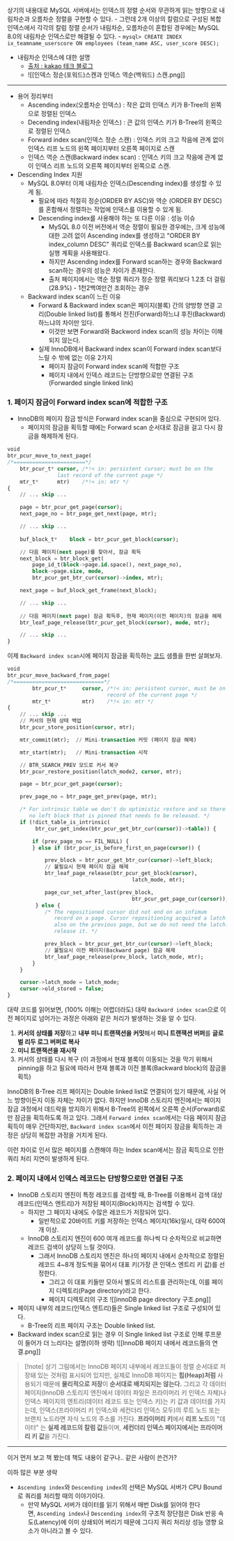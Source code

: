 상기의 내용대로 MySQL 서버에서는 인덱스의 정렬 순서와 무관하게 읽는 방향으로 내림차순과 오름차순 정렬을 구현할 수 있다.
	- 그런데 2개 이상의 칼럼으로 구성된 복합 인덱스에서 각각의 칼럼 정렬 순서가 내림차순, 오름차순이 혼합된 경우에는 MySQL 8.0의 내림차순 인덱스로만 해결될 수 있다. 
	- `mysql> CREATE INDEX ix_teamname_userscore ON employees (team_name ASC, user_score DESC);`
- 내림차순 인덱스에 대한 설명
	- [출처 : kakao 테크 블로그](https://tech.kakao.com/2018/06/19/mysql-ascending-index-vs-descending-index/)
	- ![[인덱스 정순(포워드)스캔과 인덱스 역순(백워드) 스캔.png]]
---
- 용어 정리부터
	- Ascending index(오름차순 인덱스) : 작은 값의 인덱스 키가 B-Tree의 왼쪽으로 정렬된 인덱스
	- Decending index(내림차순 인덱스) : 큰 값의 인덱스 키가 B-Tree의 왼쪽으로 정렬된 인덱스
	- Forward index scan(인덱스 정순 스캔) : 인덱스 키의 크고 작음에 관계 없이 인덱스 리프 노드의 왼쪽 페이지부터 오른쪽 페이지로 스캔
	- 인덱스 역순 스캔(Backward index scan) : 인덱스 키의 크고 작음에 관계 없이 인덱스 리프 노드의 오른쪽 페이지부터 왼쪽으로 스캔.
- Descending Index 지원
	- MySQL 8.0부터 이제 내림차순 인덱스(Descending index)를 생성할 수 있게 됨. 
		- 필요에 따라 적절히 정순(ORDER BY ASC)와 역순 (ORDER BY DESC)를 혼합해서 정렬하는 작업에 인덱스를 이용할 수 있게 됨.
		- Descending index를 사용해야 하는 또 다른 이유 : 성능 이슈
			- MySQL 8.0 이전 버전에서 역순 정렬이 필요한 경우에는, 크게 성능에 대한 고려 없이 Ascending index를 생성하고 "ORDER BY index_column DESC" 쿼리로 인덱스를 Backward scan으로 읽는 실행 계획을 사용해왔다. 
			- 하지만 Ascending index를 Forward scan하는 경우와 Backward scan하는 경우의 성능은 차이가 존재한다. 
			- 출처 페이지에서는 역순 정렬 쿼리가 정순 정렬 쿼리보다 1.2초 더 걸림(28.9%) - 1천2백여만건 조회하는 경우
	- Backward index scan이 느린 이유
		- Forward & Backward index scan은 페이지(블록) 간의 양방향 연결 고리(Double linked list)를 통해서 전진(Forward)하느냐 후진(Backward)하느냐의 차이만 있다. 
			- 이것만 보면 Forward와 Backword index scan의 성능 차이는 이해되지 않는다.
		- 실제 InnoDB에서 Backward index scan이 Forward index scan보다 느릴 수 밖에 없는 이유 2가지
			- 페이지 잠금이 Forward index scan에 적합한 구조
			- 페이지 내에서 인덱스 레코드는 단방향으로만 연결된 구조(Forwarded single linked link)

### 1. 페이지 잠금이 Forward index scan에 적합한 구조
- InnoDB의 페이지 잠금 방식은 Forward index scan을 중심으로 구현되어 있다.
	- 페이지의 잠금을 획득할 때에는 Forward scan 순서대로 잠금을 걸고 다시 잠금을 해제하게 된다. 

```sql
void
btr_pcur_move_to_next_page(
/*=======================*/
    btr_pcur_t* cursor, /*!< in: persistent cursor; must be on the
                last record of the current page */
    mtr_t*      mtr)    /*!< in: mtr */
{
    // ... skip ...

    page = btr_pcur_get_page(cursor);
    next_page_no = btr_page_get_next(page, mtr);

    // ... skip ...
    
    buf_block_t*    block = btr_pcur_get_block(cursor);

    // 다음 페이지(next page)를 찾아서, 잠금 획득
    next_block = btr_block_get(
        page_id_t(block->page.id.space(), next_page_no),
        block->page.size, mode,
        btr_pcur_get_btr_cur(cursor)->index, mtr);

    next_page = buf_block_get_frame(next_block);

    // ... skip ...
    
    // 다음 페이지(next page) 잠금 획득후, 현재 페이지(이전 페이지)의 잠금을 해제
    btr_leaf_page_release(btr_pcur_get_block(cursor), mode, mtr);

    // ... skip ...
}
```

이제 `Backward index scan`시에 페이지 잠금을 획득하는 [코드](https://github.com/mysql/mysql-server/blob/mysql-5.7.22/storage/innobase/btr/btr0pcur.cc#L473-L546) 샘플을 한번 살펴보자.

```sql
void
btr_pcur_move_backward_from_page(
/*=============================*/
        btr_pcur_t*     cursor, /*!< in: persistent cursor, must be on the first
                                record of the current page */
        mtr_t*          mtr)    /*!< in: mtr */
{
    // ... skip ...
    // 커서의 현재 상태 백업
    btr_pcur_store_position(cursor, mtr);

    mtr_commit(mtr);  // Mini-transaction 커밋 (페이지 잠금 해제)

    mtr_start(mtr);   // Mini-transaction 시작

    // BTR_SEARCH_PREV 모드로 커서 복구
    btr_pcur_restore_position(latch_mode2, cursor, mtr);

    page = btr_pcur_get_page(cursor);

    prev_page_no = btr_page_get_prev(page, mtr);

    /* For intrinsic table we don't do optimistic restore and so there is
       no left block that is pinned that needs to be released. */
    if (!dict_table_is_intrinsic(
         btr_cur_get_index(btr_pcur_get_btr_cur(cursor))->table)) {

        if (prev_page_no == FIL_NULL) {
        } else if (btr_pcur_is_before_first_on_page(cursor)) {

            prev_block = btr_pcur_get_btr_cur(cursor)->left_block;
            // 불필요시 현재 페이지 잠금 해제
            btr_leaf_page_release(btr_pcur_get_block(cursor),
                                        latch_mode, mtr);

            page_cur_set_after_last(prev_block,
                                        btr_pcur_get_page_cur(cursor));
         } else {
            /* The repositioned cursor did not end on an infimum
               record on a page. Cursor repositioning acquired a latch
               also on the previous page, but we do not need the latch:
               release it. */

            prev_block = btr_pcur_get_btr_cur(cursor)->left_block;
            // 불필요시 이전 페이지(Backward page) 잠금 해제
            btr_leaf_page_release(prev_block, latch_mode, mtr);
        }
    }

    cursor->latch_mode = latch_mode;
    cursor->old_stored = false;
}

```

대략 코드를 읽어보면, (100% 이해는 어렵더라도) 대략 `Backward index scan`으로 이전 페이지로 넘어가는 과정은 아래와 같은 처리가 발생하는 것을 알 수 있다.
1. **커서의 상태를 저장**하고 **내부 미니 트랜잭션을 커밋**해서 **미니 트랜잭션 버퍼**를 **글로벌 리두 로그 버퍼로 복사**
2. **미니 트랜잭션을 재시작**
3. 커서의 상태를 다시 복구 (이 과정에서 현재 블록이 이동되는 것을 막기 위해서 pinning을 하고 필요에 따라서 현재 블록과 이전 블록(Backward block)의 잠금을 획득)

InnoDB의 B-Tree 리프 페이지는 Double linked list로 연결되어 있기 때문에, 사실 어느 방향이든지 이동 자체는 차이가 없다. 하지만 InnoDB 스토리지 엔진에서는 페이지 잠금 과정에서 데드락을 방지하기 위해서 B-Tree의 왼쪽에서 오른쪽 순서(Forward)로만 잠금을 획득하도록 하고 있다. 그래서 `Forward index scan`에서는 다음 페이지 잠금 획득이 매우 간단하지만, `Backward index scan`에서 이전 페이지 잠금을 획득하는 과정은 상당히 복잡한 과정을 거치게 된다.

이런 차이로 인서 많은 페이지를 스캔해야 하는 Index scan에서는 잠금 획득으로 인한 쿼리 처리 지연이 발생하게 된다.

### 2. 페이지 내에서 인덱스 레코드는 단방향으로만 연결된 구조
- InnoDB 스토리지 엔진이 특정 레코드를 검색할 때, B-Tree를 이용해서 검색 대상 레코드(인덱스 엔트리)가 저장된 페이지(Block)까지는 검색할 수 있다. 
	- 하지만 그 페이지 내에도 수많은 레코드가 저장되어 있다. 
		- 일반적으로 20바이트 키를 저장하는 인덱스 페이지(16k)일시, 대략 600여개 이상.
	- InnoDB 스토리지 엔진이 600 여개 레코드를 하나씩 다 순차적으로 비교하면 레코드 검색이 상당히 느릴 것이다.
		- 그래서 InnoDB 스토리지 엔진은 하나의 페이지 내에서 순차적으로 정렬된 레코드 4~8개 정도씩을 묶어서 대표 키(가장 큰 인덱스 엔트리 키 값)를 선정한다. 
			- 그리고 이 대표 키들만 모아서 별도의 리스트를 관리하는데, 이를 페이지 디렉토리(Page directory)라고 한다.
			- 페이지 디렉토리의 구조
![[innoDB page directory 구조.png]]
- 페이지 내부의 레코드(인덱스 엔트리)들은 Single linked list 구조로 구성되어 있다.
	- B-Tree의 리프 페이지 구조는 Double linked list.
- Backward index scan으로 읽는 경우 이 Single linked list 구조로 인해 루프문이 들어가 더 느리다는 설명(이하 생략)
![[InnoDB 페이지 내에서 레코드들의 연결.png]]
>[!note] 상기 그림에서는 InnoDB 페이지 내부에서 레코드들이 정렬 순서대로 저장돼 있는 것처럼 표시되어 있지만, 실제로 InnoDB 페이지는 **힙(Heap)처럼** 사용되기 때문에 **물리적으로 저장**이 **순서대로 배치되지는 않는다.** 그리고 각 데이터페이지(InnoDB 스토리지 엔진에서 데이터 파일은 프라이머리 키 인덱스 자체)나 인덱스 페이지의 엔트리(데이터 레코드 또는 인덱스 키)는 키 값과 데이터를 가지는데, 인덱스(프라이머리 키 인덱스와 세컨더리 인덱스 모두)의 루트 노드 또는 브랜치 노드라면 자식 노드의 주소를 가진다. **프라이머리 키**에서 **리프 노드**의 "데이터" 는 **실제 레코드의 칼럼 값**들이며, **세컨더리 인덱스 페이지에서는 프라이머리 키 값**을 가진다. 


---
이거 먼저 보고 책 봤는데 책도 내용이 같구나.. 같은 사람이 쓴건가?

이하 많은 부분 생략


- `Ascending index`와 `Descending index`의 선택은 MySQL 서버가 CPU Bound로 쿼리를 처리할 때의 이야기이다. 
	- 만약 MySQL 서버가 데이터를 읽기 위해서 매번 Disk를 읽어야 한다면, `Ascending index`나 `Descending index`의 구조적 장단점은 Disk 반응 속도(Latency)에 이미 상쇄되어 버리기 때문에 그다지 쿼리 처리상 성능 영향 요소가 아니라고 볼 수 있다.
